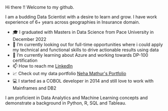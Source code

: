 Hi there !! Welcome to my github.

I am a budding Data Scientist with a desire to learn and grow.
I have work experience of 6+ years across geographies in Insurance domain. 

- :mortar_board: I graduated with Masters in Data Science from Pace University in December 2022
- 👀 I’m currently looking out for full-time opportunities where i could apply my technical and functional skills to drive actionable results using data
- 🌱 I’m currently learning about Azure and working towards DP-100 certification
- 📫 How to reach me [LinkedIn](https://www.linkedin.com/in/neha-mathur-112ab6140/)
- :chart_with_upwards_trend: Check out my data portfolio [Neha Mathur's Portfolio](https://nehamathur.carrd.co/)
- :computer: I started as a COBOL developer in 2014 and still love to work with Mainframes and DB2

I am proficient in Data Analytics and Machine Learning concepts and demonstrate a background in Python, R, SQL and Tableau. 

<!---
Nehamathur15/Nehamathur15 is a ✨ special ✨ repository because its `README.md` (this file) appears on your GitHub profile.
You can click the Preview link to take a look at your changes.
--->
